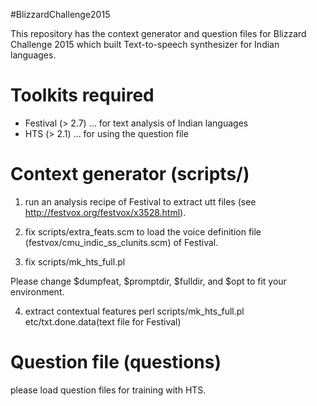 #BlizzardChallenge2015

This repository has the context generator and question files for Blizzard Challenge 2015 
which built Text-to-speech synthesizer for Indian languages.

# Toolkits required
* Festival (> 2.7) ... for text analysis of Indian languages
* HTS (> 2.1) ... for using the question file

# Context generator (scripts/)
1. run an analysis recipe of Festival to extract utt files (see <http://festvox.org/festvox/x3528.html>).

2. fix scripts/extra_feats.scm to load the voice definition file (festvox/cmu_indic_ss_clunits.scm) of Festival.

3. fix scripts/mk_hts_full.pl

Please change $dumpfeat, $promptdir, $fulldir, and $opt to fit your environment.

4. extract contextual features
    perl scripts/mk_hts_full.pl etc/txt.done.data(text file for Festival)

# Question file (questions)
please load question files for training with HTS.

